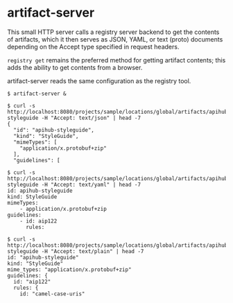 # artifact-server

This small HTTP server calls a registry server backend to get the contents of
artifacts, which it then serves as JSON, YAML, or text (proto) documents
depending on the Accept type specified in request headers.

`registry get` remains the preferred method for getting artifact contents; this
adds the ability to get contents from a browser.

artifact-server reads the same configuration as the registry tool.
```
$ artifact-server &

$ curl -s http://localhost:8080/projects/sample/locations/global/artifacts/apihub-styleguide -H "Accept: text/json" | head -7
{
  "id": "apihub-styleguide",
  "kind": "StyleGuide",
  "mimeTypes": [
    "application/x.protobuf+zip"
  ],
  "guidelines": [

$ curl -s http://localhost:8080/projects/sample/locations/global/artifacts/apihub-styleguide -H "Accept: text/yaml" | head -7
id: apihub-styleguide
kind: StyleGuide
mimeTypes:
    - application/x.protobuf+zip
guidelines:
    - id: aip122
      rules:

$ curl -s http://localhost:8080/projects/sample/locations/global/artifacts/apihub-styleguide -H "Accept: text/plain" | head -7
id: "apihub-styleguide"
kind: "StyleGuide"
mime_types: "application/x.protobuf+zip"
guidelines: {
  id: "aip122"
  rules: {
    id: "camel-case-uris"
```